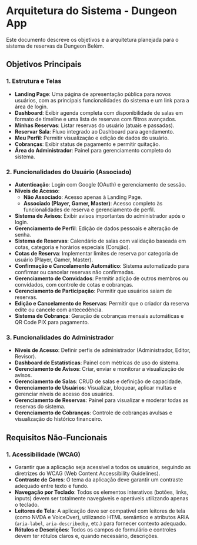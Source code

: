 # Arquitetura do Sistema - Dungeon App

Este documento descreve os objetivos e a arquitetura planejada para o sistema de reservas da Dungeon Belém.

## Objetivos Principais

### 1. Estrutura e Telas
- **Landing Page**: Uma página de apresentação pública para novos usuários, com as principais funcionalidades do sistema e um link para a área de login.
- **Dashboard**: Exibir agenda completa com disponibilidade de salas em formato de timeline e uma lista de reservas com filtros avançados.
- **Minhas Reservas**: Listar reservas do usuário (atuais e passadas).
- **Reservar Sala**: Fluxo integrado ao Dashboard para agendamento.
- **Meu Perfil**: Permitir visualização e edição de dados do usuário.
- **Cobranças**: Exibir status de pagamento e permitir quitação.
- **Área do Administrador**: Painel para gerenciamento completo do sistema.

### 2. Funcionalidades do Usuário (Associado)
- **Autenticação**: Login com Google (OAuth) e gerenciamento de sessão.
- **Níveis de Acesso**:
  - **Não Associado**: Acesso apenas à Landing Page.
  - **Associado (Player, Gamer, Master)**: Acesso completo às funcionalidades de reserva e gerenciamento de perfil.
- **Sistema de Avisos**: Exibir avisos importantes do administrador após o login.
- **Gerenciamento de Perfil**: Edição de dados pessoais e alteração de senha.
- **Sistema de Reservas**: Calendário de salas com validação baseada em cotas, categoria e horários especiais (Corujão).
- **Cotas de Reserva**: Implementar limites de reserva por categoria de usuário (Player, Gamer, Master).
- **Confirmação e Cancelamento Automático**: Sistema automatizado para confirmar ou cancelar reservas não confirmadas.
- **Gerenciamento de Convidados**: Permitir adição de outros membros ou convidados, com controle de cotas e cobranças.
- **Gerenciamento de Participação**: Permitir que usuários saiam de reservas.
- **Edição e Cancelamento de Reservas**: Permitir que o criador da reserva edite ou cancele com antecedência.
- **Sistema de Cobrança**: Geração de cobranças mensais automáticas e QR Code PIX para pagamento.

### 3. Funcionalidades do Administrador
- **Níveis de Acesso**: Definir perfis de administrador (Administrador, Editor, Revisor).
- **Dashboard de Estatísticas**: Painel com métricas de uso do sistema.
- **Gerenciamento de Avisos**: Criar, enviar e monitorar a visualização de avisos.
- **Gerenciamento de Salas**: CRUD de salas e definição de capacidade.
- **Gerenciamento de Usuários**: Visualizar, bloquear, aplicar multas e gerenciar níveis de acesso dos usuários.
- **Gerenciamento de Reservas**: Painel para visualizar e moderar todas as reservas do sistema.
- **Gerenciamento de Cobranças**: Controle de cobranças avulsas e visualização do histórico financeiro.

## Requisitos Não-Funcionais

### 1. Acessibilidade (WCAG)
- Garantir que a aplicação seja acessível a todos os usuários, seguindo as diretrizes do WCAG (Web Content Accessibility Guidelines).
- **Contraste de Cores**: O tema da aplicação deve garantir um contraste adequado entre texto e fundo.
- **Navegação por Teclado**: Todos os elementos interativos (botões, links, inputs) devem ser totalmente navegáveis e operáveis utilizando apenas o teclado.
- **Leitores de Tela**: A aplicação deve ser compatível com leitores de tela (como NVDA e VoiceOver), utilizando HTML semântico e atributos ARIA (`aria-label`, `aria-describedby`, etc.) para fornecer contexto adequado.
- **Rótulos e Descrições**: Todos os campos de formulário e controles devem ter rótulos claros e, quando necessário, descrições.
